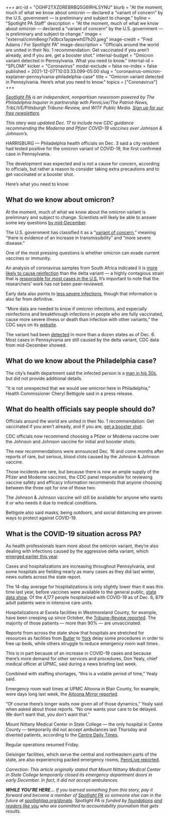 +++
arc-id = "OGHF2TXZDREBRBQ5G6IRHLSYNU"
blurb = "At the moment, much of what we know about omicron — declared a “variant of concern” by the U.S. government — is preliminary and subject to change."
byline = "Spotlight PA Staff"
description = "At the moment, much of what we know about omicron — declared a “variant of concern” by the U.S. government — is preliminary and subject to change."
image = "external/cmm8engr7x0bcx1ayqwwh07h20.jpeg"
image-credit = "Fred Adams / For Spotlight PA"
image-description = "Officials around the world are united in their No. 1 recommendation: Get vaccinated if you aren’t already, and if you are, get a booster shot."
internal-budget = "Omicron variant detected in Pennsylvania. What you need to know."
internal-id = "SPLOMI"
kicker = "Coronavirus"
modal-exclude = false
no-index = false
published = 2021-12-07T10:03:33.099-05:00
slug = "coronavirus-omicron-explainer-pennsylvania-philadelphia-case"
title = "Omicron variant detected in Pennsylvania. Here’s what you need to know."
topics = ["Coronavirus"]
+++

<a href="https://www.spotlightpa.org/"><i>Spotlight PA</i></a><i> is an independent, nonpartisan newsroom powered by The Philadelphia Inquirer in partnership with PennLive/The Patriot-News, TribLIVE/Pittsburgh Tribune-Review, and WITF Public Media. </i><a href="https://www.spotlightpa.org/newsletters"><i>Sign up for our free newsletters</i></a><i>.</i>

<i>This story was updated Dec. 17 to include new CDC guidance recommending the Moderna and Pfizer COVID-19 vaccines over Johnson &amp; Johnson’s.</i>

HARRISBURG — Philadelphia health officials on Dec. 3 said a city resident had tested positive for the omicron variant of COVID-19, the first confirmed case in Pennsylvania.

The development was expected and is not a cause for concern, according to officials, but rather a reason to consider taking extra precautions and to get vaccinated or a booster shot.

Here’s what you need to know:

<script src="https://www.spotlightpa.org/embed.js" async></script><div data-spl-embed-version="1" data-spl-src="https://www.spotlightpa.org/embeds/newsletter/"></div>

## What do we know about omicron?

At the moment, much of what we know about the omicron variant is preliminary and subject to change. Scientists will likely be able to answer some key questions <a href="https://www.cnn.com/2021/11/29/health/us-coronavirus-monday/index.html">by mid-December</a>.

The U.S. government has classified it as a “<a href="https://www.cdc.gov/coronavirus/2019-ncov/variants/variant-classifications.html?CDC_AA_refVal=https%3A%2F%2Fwww.cdc.gov%2Fcoronavirus%2F2019-ncov%2Fvariants%2Fvariant-info.html#anchor_1632154493691">variant of concern</a>,” meaning “there is evidence of an increase in transmissibility” and “more severe disease.”

One of the most pressing questions is whether omicron can evade current vaccines or immunity.

An analysis of coronavirus samples from South Africa indicated it is <a href="https://www.washingtonpost.com/world/2021/12/03/omicron-covid-variant-delta-reinfection/">more likely to cause reinfection</a> than the delta variant — a highly contagious strain that is <a href="https://covid.cdc.gov/covid-data-tracker/#variant-proportions">responsible for most cases in the U.S.</a> It’s important to note that the researchers’ work has not been peer-reviewed.

Early data also points to <a href="https://www.statnews.com/2021/12/04/omicron-covid19-south-africa-data/">less severe infections</a>, though that information is also far from definitive.

“More data are needed to know if omicron infections, and especially reinfections and breakthrough infections in people who are fully vaccinated, cause more severe illness or death than infection with other variants,” the CDC says on its <a href="https://www.cdc.gov/coronavirus/2019-ncov/variants/omicron-variant.html">website</a>.

The variant had been <a href="https://www.cdc.gov/coronavirus/2019-ncov/variants/omicron-variant.html">detected</a> in more than a dozen states as of Dec. 6. Most cases in Pennsylvania are still caused by the delta variant, CDC data from mid-December showed.

## What do we know about the Philadelphia case?

The city’s health department said the infected person is a <a href="https://www.phila.gov/2021-12-03-first-case-of-covid-19-omicron-variant-identified-in-philadelphia-resident/">man in his 30s</a>, but did not provide additional details.

“It is not unexpected that we would see omicron here in Philadelphia,” Health Commissioner Cheryl Bettigole said in a press release.

## What do health officials say people should do?

Officials around the world are united in their No. 1 recommendation: Get vaccinated if you aren’t already, and if you are, <a href="https://www.spotlightpa.org/news/2021/10/pa-where-to-get-covid-booster-shot/">get a booster shot</a>.

CDC officials now recommend choosing a Pfizer or Moderna vaccine over the Johnson and Johnson vaccine for initial and booster shots. 

The new recommendations were announced Dec. 16 and come months after reports of rare, but serious, blood clots caused by the Johnson &amp; Johnson vaccine. 

Those incidents are rare, but because there is now an ample supply of the Pfizer and Moderna vaccines, the CDC panel responsible for reviewing vaccine safety and efficacy information recommends that anyone choosing between the three opt for one of those two.

The Johnson &amp; Johnson vaccine will still be available for anyone who wants it or who needs it due to medical conditions.

Bettigole also said masks, being outdoors, and social distancing are proven ways to protect against COVID-19.

## What is the COVID-19 situation across PA?

As health professionals learn more about the omicron variant, they’re also dealing with infections caused by the aggressive delta variant, which <a href="https://www.spotlightpa.org/news/2021/08/pennsylvania-covid-delta-variant-masks-booster-shots-explainer/">emerged earlier this year</a>.

Cases and hospitalizations are increasing throughout Pennsylvania, and some hospitals are fielding nearly as many cases as they did last winter, news outlets across the state report.

The 14-day average for hospitalizations is only slightly lower than it was this time last year, before vaccines were available to the general public, <a href="https://www.health.pa.gov/topics/disease/coronavirus/Pages/Cases.aspx">state data show</a>. Of the 4,177 people hospitalized with COVID-19 as of Dec. 6, 879 adult patients were in intensive care units.

Hospitalizations at Excela facilities in Westmoreland County, for example, have been creeping up since October, the <a href="https://triblive.com/local/westmoreland/excela-chief-doctor-westmoreland-could-be-on-edge-of-another-covid-surge/">Tribune-Review reported</a>. The majority of those patients — more than 90% — are unvaccinated.

<script src="https://www.spotlightpa.org/embed.js" async></script><div data-spl-embed-version="1" data-spl-src="https://www.spotlightpa.org/embeds/donate/"></div>

Reports from across the state show that hospitals are stretched for resources as facilities from <a href="https://www.post-gazette.com/news/health/2021/12/06/winter-COVID-19-surge-Pittsburgh-region-UPMC-Hospitals/stories/202112060036">Butler</a> to <a href="https://www.pennlive.com/coronavirus/2021/12/ers-packed-patients-waiting-as-covid-19-fills-pa-hospitals.html">York</a> delay some procedures in order to free up beds, while others struggle to reduce emergency room wait times.

This is in part because of an increase in COVID-19 cases and because there’s more demand for other services and procedures, Don Yealy, chief medical officer at UPMC, said during a news briefing last week.

Combined with staffing shortages, “this is a volatile period of time,” Yealy said.

Emergency room wait times at UPMC Altoona in Blair County, for example, were days long last week, the <a href="https://www.altoonamirror.com/news/local-news/2021/12/upmc-er-still-facing-shortage/">Altoona Mirror reported</a>.

“Of course there’s longer waits now given all of those dynamics,” Yealy said when asked about those reports. “No one wants your care to be delayed. We don’t want that, you don’t want that.”

Mount Nittany Medical Center in State College — the only hospital in Centre County — temporarily did not accept ambulances<b> </b>last Thursday and diverted patients, according to the <a href="https://www.centredaily.com/news/business/health-care/article256301692.html">Centre Daily Times</a>.

Regular operations resumed Friday.

Geisinger facilities, which serve the central and northeastern parts of the state, are also experiencing packed emergency rooms, <a href="https://www.pennlive.com/coronavirus/2021/12/ers-packed-patients-waiting-as-covid-19-fills-pa-hospitals.html">PennLive reported</a>.

<i>Correction: This article originally stated that Mount Nittany Medical Center in State College temporarily closed its emergency department doors in early December. In fact, it did not accept ambulances.</i>

<i><b>WHILE YOU’RE HERE...</b></i><i> If you learned something from this story, pay it forward and become a member of </i><a href="https://www.spotlightpa.org/"><i>Spotlight PA</i></a><i> so someone else can in the future at </i><a href="http://spotlightpa.org/donate"><i>spotlightpa.org/donate</i></a><i>. Spotlight PA is funded by</i><a href="https://www.spotlightpa.org/support"><i> foundations</i></a><i> </i><a href="https://www.spotlightpa.org/support"><i>and readers like you</i></a><i> who are committed to accountability journalism that gets results.</i>
